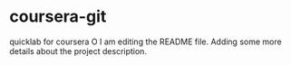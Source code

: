 # coursera-git
quicklab for coursera O
I am editing the README file. Adding some more details about the project description.
